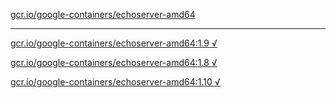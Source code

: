 [gcr.io/google-containers/echoserver-amd64](https://hub.docker.com/r/anjia0532/echoserver-amd64/tags/) 

----
[gcr.io/google-containers/echoserver-amd64:1.9 √](https://hub.docker.com/r/anjia0532/google-containers.echoserver-amd64/tags/)

[gcr.io/google-containers/echoserver-amd64:1.8 √](https://hub.docker.com/r/anjia0532/google-containers.echoserver-amd64/tags/)

[gcr.io/google-containers/echoserver-amd64:1.10 √](https://hub.docker.com/r/anjia0532/google-containers.echoserver-amd64/tags/)

